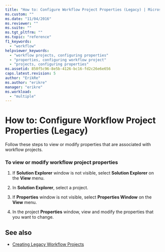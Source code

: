 ```yaml
---
title: "How to: Configure Workflow Project Properties (Legacy) | Microsoft Docs"
ms.custom: ""
ms.date: "11/04/2016"
ms.reviewer: ""
ms.suite: ""
ms.tgt_pltfrm: ""
ms.topic: "reference"
f1_keywords:
  - "workflow"
helpviewer_keywords:
  - "workflow projects, configuring properties"
  - "properties, configuring workflow project"
  - "projects, configuring properties"
ms.assetid: 850f5c96-8e5b-4126-bc16-fd2c26e6e656
caps.latest.revision: 5
author: "ErikRe"
ms.author: "erikre"
manager: "erikre"
ms.workload:
  - "multiple"
---
```

# How to: Configure Workflow Project Properties (Legacy)

Follow these steps to view or modify properties that are associated with workflow projects.

### To view or modify workflow project properties

1.  If **Solution Explorer** window is not visible, select **Solution Explorer** on the **View** menu.

2.  In **Solution Explorer**, select a project.

3.  If **Properties** window is not visible, select **Properties Window** on the **View** menu.

4.  In the project **Properties** window, view and modify the properties that you want to change.

## See also

- [Creating Legacy Workflow Projects](../workflow-designer/creating-legacy-workflow-projects.md)